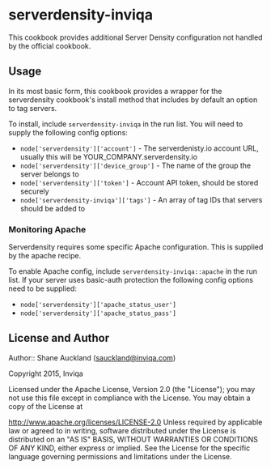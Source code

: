 # serverdensity-inviqa

This cookbook provides additional Server Density configuration not handled by the official cookbook.

## Usage

In its most basic form, this cookbook provides a wrapper for the serverdensity cookbook's install method that includes by default an option to tag servers.

To install, include `serverdensity-inviqa` in the run list. You will need to supply the following config options:

- `node['serverdensity']['account']` - The serverdenisty.io account URL, usually this will be YOUR_COMPANY.serverdensity.io
- `node['serverdensity']['device_group']` - The name of the group the server belongs to
- `node['serverdensity']['token']` - Account API token, should be stored securely
- `node['serverdensity-inviqa']['tags']` - An array of tag IDs that servers should be added to

### Monitoring Apache

Serverdensity requires some specific Apache configuration. This is supplied by the apache recipe.

To enable Apache config, include `serverdensity-inviqa::apache` in the run list. If your server uses basic-auth protection the following config options need to be supplied:

- `node['serverdensity']['apache_status_user']`
- `node['serverdensity']['apache_status_pass']`

## License and Author

Author:: Shane Auckland (sauckland@inviqa.com)

Copyright 2015, Inviqa

Licensed under the Apache License, Version 2.0 (the "License"); you may not use this file except in compliance with the License. You may obtain a copy of the License at

http://www.apache.org/licenses/LICENSE-2.0
Unless required by applicable law or agreed to in writing, software distributed under the License is distributed on an "AS IS" BASIS, WITHOUT WARRANTIES OR CONDITIONS OF ANY KIND, either express or implied. See the License for the specific language governing permissions and limitations under the License.
